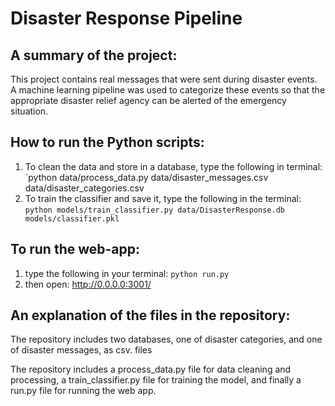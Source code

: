 # Disaster Response Pipeline

## A summary of the project:

This project contains real messages that were sent during disaster events. A machine learning pipeline was used to categorize these events so that the appropriate disaster relief agency can be alerted of the emergency situation.

## How to run the Python scripts:

1. To clean the data and store in a database, type the following in terminal: `python data/process_data.py data/disaster_messages.csv data/disaster_categories.csv 
2. To train the classifier and save it, type the following in the terminal: `python models/train_classifier.py data/DisasterResponse.db models/classifier.pkl`

## To run the web-app: 

1. type the following in your terminal: `python run.py` 
2. then open: http://0.0.0.0:3001/

## An explanation of the files in the repository:
The repository includes two databases, one of disaster categories, and one of disaster messages, as csv. files

The repository includes a process_data.py file for data cleaning and processing, a train_classifier.py file for training the model, and finally a run.py file for running the web app.
